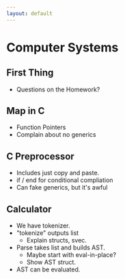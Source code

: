 ```yaml
---
layout: default
---
```


# Computer Systems

## First Thing

 - Questions on the Homework?

## Map in C

 - Function Pointers
 - Complain about no generics

## C Preprocessor

 - Includes just copy and paste.
 - if / end for conditional compliation
 - Can fake generics, but it's awful

## Calculator

 - We have tokenizer.
 - "tokenize" outputs list
   - Explain structs, svec.
 - Parse takes list and builds AST.
   - Maybe start with eval-in-place?
   - Show AST struct.
 - AST can be evaluated.


